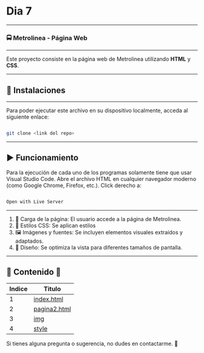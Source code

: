 # Dia 7
---
### 🚍 Metrolinea - Página Web
---

Este proyecto consiste en la página web de Metrolinea utilizando **HTML** y **CSS**.

---
## 🔩 Instalaciones 
---
Para poder ejecutar este archivo en su dispositivo localmente, acceda al siguiente enlace: 

```sh

git clone <link del repo>

```
---

## ▶️ Funcionamiento

Para la ejecución de cada uno de los programas solamente tiene que usar Visual Studio Code. Abre el archivo HTML en cualquier navegador moderno (como Google Chrome, Firefox, etc.). Click derecho a:

```sh

Open with Live Server

```
---
1. 🏁 Carga de la página: El usuario accede a la página de Metrolinea.
2. 🎨 Estilos CSS: Se aplican estilos
3. 🖼️ Imágenes y fuentes: Se incluyen elementos visuales extraídos y adaptados.
4. 📄 Diseño: Se optimiza la vista para diferentes tamaños de pantalla.

---

## 📌 Contenido 📖

| Indice | Titulo  |
|--|--|
| 1 | [index.html](index.html) |
| 2 | [pagina2.html](pagina2.html) |
| 3 | [img](img) |
| 4 | [style](style) |


Si tienes alguna pregunta o sugerencia, no dudes en contactarme. 🚀